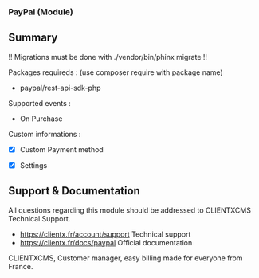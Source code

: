 ### PayPal (Module) ###

## Summary ##

!! Migrations must be done with ./vendor/bin/phinx migrate !!

Packages requireds : 
(use composer require with package name)
- paypal/rest-api-sdk-php

Supported events : 

- On Purchase

Custom informations : 
- [x] Custom Payment method
- [x] Settings


## Support & Documentation ##

All questions regarding this module should be addressed to CLIENTXCMS Technical Support.

- https://clientx.fr/account/support Technical support
- https://clientx.fr/docs/paypal Official documentation

CLIENTXCMS, Customer manager, easy billing made for everyone from France.